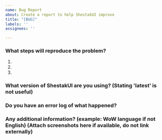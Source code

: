```yaml
---
name: Bug Report
about: Create a report to help ShestakUI improve
title: "[BUG]"
labels: ''
assignees: ''

---
```


### What steps will reproduce the problem?  
1.  
2.  
3.  

### What version of ShestakUI are you using? (Stating 'latest' is not useful)


### Do you have an error log of what happened?


### Any additional information? (example: WoW language if not English) (Attach screenshots here if available, do not link externally)
